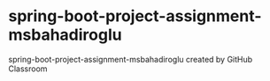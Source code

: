 # spring-boot-project-assignment-msbahadiroglu
spring-boot-project-assignment-msbahadiroglu created by GitHub Classroom
